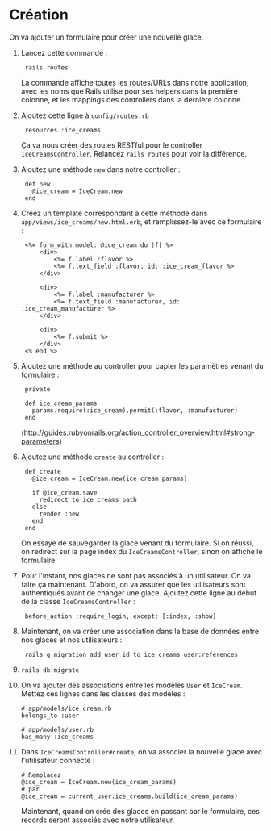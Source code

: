 Création
========

On va ajouter un formulaire pour créer une nouvelle glace.


1. Lancez cette commande :

		rails routes

	La commande affiche toutes les routes/URLs dans notre application, avec les
	noms que Rails utilise pour ses helpers dans la première colonne, et les
	mappings des controllers dans la dernière colonne.

2. Ajoutez cette ligne à `config/routes.rb` :

		resources :ice_creams

	Ça va nous créer des routes RESTful pour le controller
	`IceCreamsController`. Relancez `rails routes` pour voir la différence.

3. Ajoutez une méthode `new` dans notre controller :

		def new
		  @ice_cream = IceCream.new
		end

4. Créez un template correspondant à cette méthode dans
   `app/views/ice_creams/new.html.erb`, et remplissez-le avec ce formulaire :

		<%= form_with model: @ice_cream do |f| %>
			<div>
				<%= f.label :flavor %>
				<%= f.text_field :flavor, id: :ice_cream_flavor %>
			</div>

			<div>
				<%= f.label :manufacturer %>
				<%= f.text_field :manufacturer, id: :ice_cream_manufacturer %>
			</div>

			<div>
				<%= f.submit %>
			</div>
		<% end %>

5. Ajoutez une méthode au controller pour capter les paramètres venant du
   formulaire :

		private

		def ice_cream_params
		  params.require(:ice_cream).permit(:flavor, :manufacturer)
		end

	(http://guides.rubyonrails.org/action_controller_overview.html#strong-parameters)

6. Ajoutez une méthode `create` au controller :

		def create
		  @ice_cream = IceCream.new(ice_cream_params)

		  if @ice_cream.save
		    redirect_to ice_creams_path
		  else
		    render :new
		  end
		end

	On essaye de sauvegarder la glace venant du formulaire. Si on réussi, on
	redirect sur la page index du `IceCreamsController`, sinon on affiche le
	formulaire.

7. Pour l'instant, nos glaces ne sont pas associés à un utilisateur. On va faire
   ça maintenant. D'abord, on va assurer que les utilisateurs sont authentiqués
   avant de changer une glace. Ajoutez cette ligne au début de la classe
   `IceCreamsController` :

		before_action :require_login, except: [:index, :show]

8. Maintenant, on va créer une association dans la base de données entre nos
   glaces et nos utilisateurs :

		rails g migration add_user_id_to_ice_creams user:references

9. `rails db:migrate`

10. On va ajouter des associations entre les modèles `User` et `IceCream`.
	Mettez ces lignes dans les classes des modèles :

		# app/models/ice_cream.rb
		belongs_to :user

		# app/models/user.rb
		has_many :ice_creams

11. Dans `IceCreamsController#create`, on va associer la nouvelle glace avec
	l'utilisateur connecté :

		# Remplacez
		@ice_cream = IceCream.new(ice_cream_params)
		# par
		@ice_cream = current_user.ice_creams.build(ice_cream_params)

	Maintenant, quand on crée des glaces en passant par le formulaire, ces
	records seront associés avec notre utilisateur.
